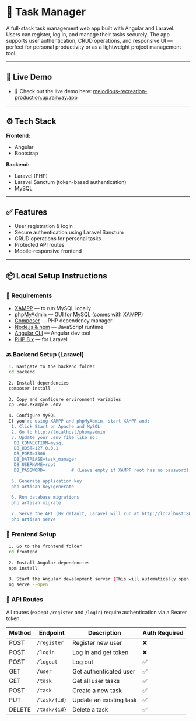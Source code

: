 # 📝 Task Manager

A full-stack task management web app built with Angular and Laravel. Users can register, log in, and manage their tasks securely. The app supports user authentication, CRUD operations, and responsive UI — perfect for personal productivity or as a lightweight project management tool.

---

## 🚀 Live Demo

- 🔗 Check out the live demo here: [melodious-recreation-production.up.railway.app](https://taskforce-taskmanager-production.up.railway.app) 

---

## ⚙️ Tech Stack

**Frontend:**  
- Angular  
- Bootstrap

**Backend:**  
- Laravel (PHP)  
- Laravel Sanctum (token-based authentication)  
- MySQL

---

## ✅ Features

- User registration & login
- Secure authentication using Laravel Sanctum
- CRUD operations for personal tasks
- Protected API routes
- Mobile-responsive frontend

---

## 📦 Local Setup Instructions

### 🔧 Requirements

- [XAMPP](https://www.apachefriends.org/index.html) — to run MySQL locally  
- [phpMyAdmin](http://localhost/phpmyadmin) — GUI for MySQL (comes with XAMPP)
- [Composer](https://getcomposer.org/) — PHP dependency manager  
- [Node.js & npm](https://nodejs.org/) — JavaScript runtime  
- [Angular CLI](https://angular.io/cli) — Angular dev tool  
- [PHP 8.x](https://www.php.net/) — for Laravel



### 🔙 Backend Setup (Laravel)
```bash
 1. Navigate to the backend folder
 cd backend
 
 2. Install dependencies
 composer install
 
 3. Copy and configure environment variables
 cp .env.example .env
 
 4. Configure MySQL
 If you're using XAMPP and phpMyAdmin, start XAMPP and:
  1. Click Start on Apache and MySQL
  2. Go to http://localhost/phpmyadmin
  3. Update your .env file like so:
   DB_CONNECTION=mysql
   DB_HOST=127.0.0.1
   DB_PORT=3306
   DB_DATABASE=task_manager
   DB_USERNAME=root
   DB_PASSWORD=          # (Leave empty if XAMPP root has no password)
 
  5. Generate application key
  php artisan key:generate
  
  6. Run database migrations
  php artisan migrate
 
  7. Serve the API (By default, Laravel will run at http://localhost:8000)
  php artisan serve
```


### 🎨 Frontend Setup
```bash
 1. Go to the frontend folder
 cd frontend
 
 2. Install Angular dependencies
 npm install
 
 3. Start the Angular development server (This will automatically open the app at http://localhost:4200)
 ng serve --open
```


### 🧪 API Routes

All routes (except `/register` and `/login`) require authentication via a Bearer token.

| Method | Endpoint       | Description               | Auth Required |
|--------|----------------|---------------------------|---------------|
| POST   | `/register`    | Register new user         | ❌            |
| POST   | `/login`       | Log in and get token      | ❌            |
| POST   | `/logout`      | Log out                   | ✅            |
| GET    | `/user`        | Get authenticated user    | ✅            |
| GET    | `/task`        | Get all user tasks        | ✅            |
| POST   | `/task`        | Create a new task         | ✅            |
| PUT    | `/task/{id}`   | Update an existing task   | ✅            |
| DELETE | `/task/{id}`   | Delete a task             | ✅            |
